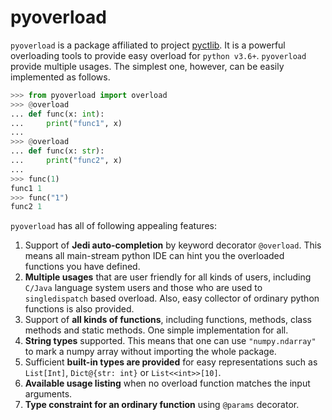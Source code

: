 # pyoverload #

``pyoverload`` is a package affiliated to project [pyctlib](https://github.com/Bertie97/pyctlib). It is a powerful overloading tools to provide easy overload for ``python v3.6+``. ``pyoverload`` provide multiple usages. The simplest one, however, can be easily implemented as follows. 

```python
>>> from pyoverload import overload
>>> @overload
... def func(x: int):
...     print("func1", x)
...
>>> @overload
... def func(x: str):
...     print("func2", x)
...
>>> func(1)
func1 1
>>> func("1")
func2 1
```

`pyoverload` has all of following appealing features:

1. Support of **Jedi auto-completion** by keyword decorator ``@overload``. This means all main-stream python IDE can hint you the overloaded functions you have defined. 
2. **Multiple usages** that are user friendly for all kinds of users, including ``C/Java`` language system users and those who are used to ``singledispatch`` based overload. Also, easy collector of ordinary python functions is also provided. 
3. Support of **all kinds of functions**, including functions, methods, class methods and static methods. One simple implementation for all.
4. **String types** supported. This means that one can use ``"numpy.ndarray"`` to mark a numpy array without importing the whole package. 
5. Sufficient **built-in types are provided** for easy representations such as ``List[Int]``, ``Dict@{str: int}`` or ``List<<int>>[10]``. 
6. **Available usage listing** when no overload function matches the input arguments. 
7. **Type constraint for an ordinary function** using ``@params`` decorator. 

